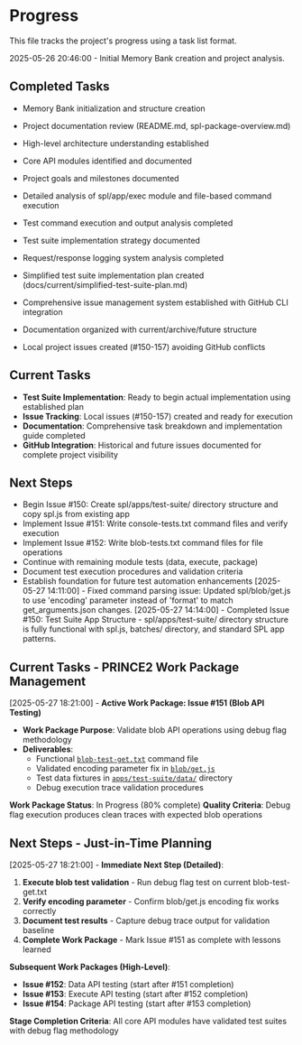 # Progress

This file tracks the project's progress using a task list format.

2025-05-26 20:46:00 - Initial Memory Bank creation and project analysis.

## Completed Tasks

- Memory Bank initialization and structure creation
- Project documentation review (README.md, spl-package-overview.md)
- High-level architecture understanding established
- Core API modules identified and documented
- Project goals and milestones documented

- Detailed analysis of spl/app/exec module and file-based command execution
- Test command execution and output analysis completed
- Test suite implementation strategy documented
- Request/response logging system analysis completed
- Simplified test suite implementation plan created (docs/current/simplified-test-suite-plan.md)
- Comprehensive issue management system established with GitHub CLI integration
- Documentation organized with current/archive/future structure
- Local project issues created (#150-157) avoiding GitHub conflicts

## Current Tasks

- **Test Suite Implementation**: Ready to begin actual implementation using established plan
- **Issue Tracking**: Local issues (#150-157) created and ready for execution
- **Documentation**: Comprehensive task breakdown and implementation guide completed
- **GitHub Integration**: Historical and future issues documented for complete project visibility

## Next Steps

- Begin Issue #150: Create spl/apps/test-suite/ directory structure and copy spl.js from existing app
- Implement Issue #151: Write console-tests.txt command files and verify execution
- Implement Issue #152: Write blob-tests.txt command files for file operations
- Continue with remaining module tests (data, execute, package)
- Document test execution procedures and validation criteria
- Establish foundation for future test automation enhancements
[2025-05-27 14:11:00] - Fixed command parsing issue: Updated spl/blob/get.js to use 'encoding' parameter instead of 'format' to match get_arguments.json changes.
[2025-05-27 14:14:00] - Completed Issue #150: Test Suite App Structure - spl/apps/test-suite/ directory structure is fully functional with spl.js, batches/ directory, and standard SPL app patterns.
## Current Tasks - PRINCE2 Work Package Management

[2025-05-27 18:21:00] - **Active Work Package: Issue #151 (Blob API Testing)**
- **Work Package Purpose**: Validate blob API operations using debug flag methodology
- **Deliverables**:
  - Functional [`blob-test-get.txt`](spl/apps/test-suite/batches/blob-test-get.txt) command file
  - Validated encoding parameter fix in [`blob/get.js`](modules/spl/blob/get.js)
  - Test data fixtures in [`apps/test-suite/data/`](spl/apps/test-suite/data/) directory
  - Debug execution trace validation procedures

**Work Package Status**: In Progress (80% complete)
**Quality Criteria**: Debug flag execution produces clean traces with expected blob operations

## Next Steps - Just-in-Time Planning

[2025-05-27 18:21:00] - **Immediate Next Step (Detailed)**:
1. **Execute blob test validation** - Run debug flag test on current blob-test-get.txt
2. **Verify encoding parameter** - Confirm blob/get.js encoding fix works correctly
3. **Document test results** - Capture debug trace output for validation baseline
4. **Complete Work Package** - Mark Issue #151 as complete with lessons learned

**Subsequent Work Packages (High-Level)**:
- **Issue #152**: Data API testing (start after #151 completion)
- **Issue #153**: Execute API testing (start after #152 completion)
- **Issue #154**: Package API testing (start after #153 completion)

**Stage Completion Criteria**: All core API modules have validated test suites with debug flag methodology